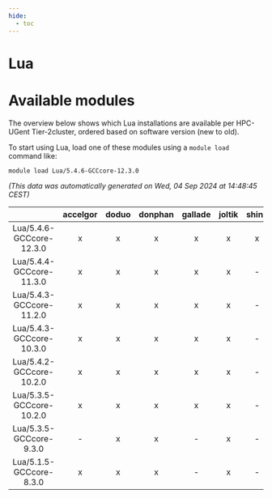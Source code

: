 ```yaml
---
hide:
  - toc
---
```


Lua
===

# Available modules


The overview below shows which Lua installations are available per HPC-UGent Tier-2cluster, ordered based on software version (new to old).

To start using Lua, load one of these modules using a `module load` command like:

```shell
module load Lua/5.4.6-GCCcore-12.3.0
```

*(This data was automatically generated on Wed, 04 Sep 2024 at 14:48:45 CEST)*  

| |accelgor|doduo|donphan|gallade|joltik|shinx|skitty|
| :---: | :---: | :---: | :---: | :---: | :---: | :---: | :---: |
|Lua/5.4.6-GCCcore-12.3.0|x|x|x|x|x|x|x|
|Lua/5.4.4-GCCcore-11.3.0|x|x|x|x|x|-|x|
|Lua/5.4.3-GCCcore-11.2.0|x|x|x|x|x|-|x|
|Lua/5.4.3-GCCcore-10.3.0|x|x|x|x|x|-|x|
|Lua/5.4.2-GCCcore-10.2.0|x|x|x|x|x|-|x|
|Lua/5.3.5-GCCcore-10.2.0|x|x|x|x|x|-|x|
|Lua/5.3.5-GCCcore-9.3.0|-|x|x|-|x|-|x|
|Lua/5.1.5-GCCcore-8.3.0|x|x|x|-|x|-|x|
